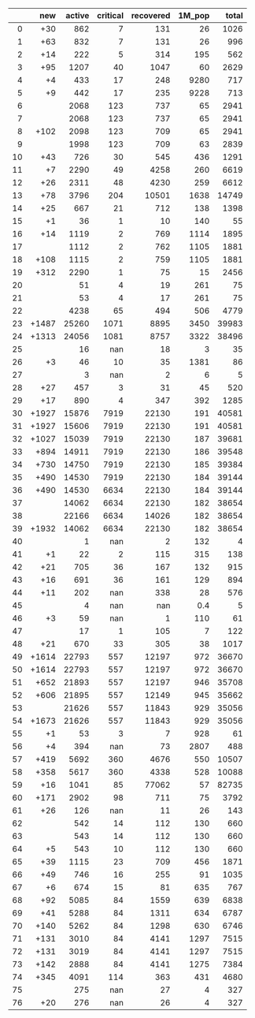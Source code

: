 |    |   new |   active |   critical |   recovered |   1M_pop |   total |
|---:|------:|---------:|-----------:|------------:|---------:|--------:|
|  0 |   +30 |      862 |          7 |         131 |     26   |    1026 |
|  1 |   +63 |      832 |          7 |         131 |     26   |     996 |
|  2 |   +14 |      222 |          5 |         314 |    195   |     562 |
|  3 |   +95 |     1207 |         40 |        1047 |     60   |    2629 |
|  4 |    +4 |      433 |         17 |         248 |   9280   |     717 |
|  5 |    +9 |      442 |         17 |         235 |   9228   |     713 |
|  6 |       |     2068 |        123 |         737 |     65   |    2941 |
|  7 |       |     2068 |        123 |         737 |     65   |    2941 |
|  8 |  +102 |     2098 |        123 |         709 |     65   |    2941 |
|  9 |       |     1998 |        123 |         709 |     63   |    2839 |
| 10 |   +43 |      726 |         30 |         545 |    436   |    1291 |
| 11 |    +7 |     2290 |         49 |        4258 |    260   |    6619 |
| 12 |   +26 |     2311 |         48 |        4230 |    259   |    6612 |
| 13 |   +78 |     3796 |        204 |       10501 |   1638   |   14749 |
| 14 |   +25 |      667 |         21 |         712 |    138   |    1398 |
| 15 |    +1 |       36 |          1 |          10 |    140   |      55 |
| 16 |   +14 |     1119 |          2 |         769 |   1114   |    1895 |
| 17 |       |     1112 |          2 |         762 |   1105   |    1881 |
| 18 |  +108 |     1115 |          2 |         759 |   1105   |    1881 |
| 19 |  +312 |     2290 |          1 |          75 |     15   |    2456 |
| 20 |       |       51 |          4 |          19 |    261   |      75 |
| 21 |       |       53 |          4 |          17 |    261   |      75 |
| 22 |       |     4238 |         65 |         494 |    506   |    4779 |
| 23 | +1487 |    25260 |       1071 |        8895 |   3450   |   39983 |
| 24 | +1313 |    24056 |       1081 |        8757 |   3322   |   38496 |
| 25 |       |       16 |        nan |          18 |      3   |      35 |
| 26 |    +3 |       46 |         10 |          35 |   1381   |      86 |
| 27 |       |        3 |        nan |           2 |      6   |       5 |
| 28 |   +27 |      457 |          3 |          31 |     45   |     520 |
| 29 |   +17 |      890 |          4 |         347 |    392   |    1285 |
| 30 | +1927 |    15876 |       7919 |       22130 |    191   |   40581 |
| 31 | +1927 |    15606 |       7919 |       22130 |    191   |   40581 |
| 32 | +1027 |    15039 |       7919 |       22130 |    187   |   39681 |
| 33 |  +894 |    14911 |       7919 |       22130 |    186   |   39548 |
| 34 |  +730 |    14750 |       7919 |       22130 |    185   |   39384 |
| 35 |  +490 |    14530 |       7919 |       22130 |    184   |   39144 |
| 36 |  +490 |    14530 |       6634 |       22130 |    184   |   39144 |
| 37 |       |    14062 |       6634 |       22130 |    182   |   38654 |
| 38 |       |    22166 |       6634 |       14026 |    182   |   38654 |
| 39 | +1932 |    14062 |       6634 |       22130 |    182   |   38654 |
| 40 |       |        1 |        nan |           2 |    132   |       4 |
| 41 |    +1 |       22 |          2 |         115 |    315   |     138 |
| 42 |   +21 |      705 |         36 |         167 |    132   |     915 |
| 43 |   +16 |      691 |         36 |         161 |    129   |     894 |
| 44 |   +11 |      202 |        nan |         338 |     28   |     576 |
| 45 |       |        4 |        nan |         nan |      0.4 |       5 |
| 46 |    +3 |       59 |        nan |           1 |    110   |      61 |
| 47 |       |       17 |          1 |         105 |      7   |     122 |
| 48 |   +21 |      670 |         33 |         305 |     38   |    1017 |
| 49 | +1614 |    22793 |        557 |       12197 |    972   |   36670 |
| 50 | +1614 |    22793 |        557 |       12197 |    972   |   36670 |
| 51 |  +652 |    21893 |        557 |       12197 |    946   |   35708 |
| 52 |  +606 |    21895 |        557 |       12149 |    945   |   35662 |
| 53 |       |    21626 |        557 |       11843 |    929   |   35056 |
| 54 | +1673 |    21626 |        557 |       11843 |    929   |   35056 |
| 55 |    +1 |       53 |          3 |           7 |    928   |      61 |
| 56 |    +4 |      394 |        nan |          73 |   2807   |     488 |
| 57 |  +419 |     5692 |        360 |        4676 |    550   |   10507 |
| 58 |  +358 |     5617 |        360 |        4338 |    528   |   10088 |
| 59 |   +16 |     1041 |         85 |       77062 |     57   |   82735 |
| 60 |  +171 |     2902 |         98 |         711 |     75   |    3792 |
| 61 |   +26 |      126 |        nan |          11 |     26   |     143 |
| 62 |       |      542 |         14 |         112 |    130   |     660 |
| 63 |       |      543 |         14 |         112 |    130   |     660 |
| 64 |    +5 |      543 |         10 |         112 |    130   |     660 |
| 65 |   +39 |     1115 |         23 |         709 |    456   |    1871 |
| 66 |   +49 |      746 |         16 |         255 |     91   |    1035 |
| 67 |    +6 |      674 |         15 |          81 |    635   |     767 |
| 68 |   +92 |     5085 |         84 |        1559 |    639   |    6838 |
| 69 |   +41 |     5288 |         84 |        1311 |    634   |    6787 |
| 70 |  +140 |     5262 |         84 |        1298 |    630   |    6746 |
| 71 |  +131 |     3010 |         84 |        4141 |   1297   |    7515 |
| 72 |  +131 |     3019 |         84 |        4141 |   1297   |    7515 |
| 73 |  +142 |     2888 |         84 |        4141 |   1275   |    7384 |
| 74 |  +345 |     4091 |        114 |         363 |    431   |    4680 |
| 75 |       |      275 |        nan |          27 |      4   |     327 |
| 76 |   +20 |      276 |        nan |          26 |      4   |     327 |